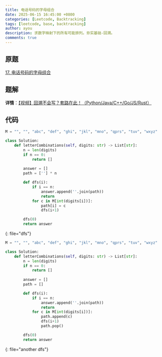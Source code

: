 ```yaml
---
title: 电话号码的字母组合
date: 2025-06-15 16:45:00 +0800
categories: [Leetcode, Backtracking]
tags: [leetcode, base, backtracking]
author: ayou
description: 求数字映射下的所有可能排列。夯实基础-回溯。
comments: true
---
```


## 原题
[17. 电话号码的字母组合](https://leetcode.cn/problems/letter-combinations-of-a-phone-number/description/)

## 题解
**详情**：[【视频】回溯不会写？套路在此！（Python/Java/C++/Go/JS/Rust）](https://leetcode.cn/problems/letter-combinations-of-a-phone-number/solutions/2059416/hui-su-bu-hui-xie-tao-lu-zai-ci-pythonja-3orv)

## 代码
```python
M = "", "", "abc", "def", "ghi", "jkl", "mno", "qprs", "tuv", "wxyz"

class Solution:
    def letterCombinations(self, digits: str) -> List[str]:
        n = len(digits)
        if n == 0:
            return []
        
        answer = []
        path = [''] * n

        def dfs(i):
            if i == n:
                answer.append(''.join(path))
                return
            for c in M[int(digits[i])]:
                path[i] = c
                dfs(i+1)

        dfs(0)
        return answer
```
{: file="dfs"}

```python
M = "", "", "abc", "def", "ghi", "jkl", "mno", "qprs", "tuv", "wxyz"

class Solution:
    def letterCombinations(self, digits: str) -> List[str]:
        n = len(digits)
        if n == 0:
            return []
        
        answer = []
        path = []

        def dfs(i):
            if i == n:
                answer.append(''.join(path))
                return
            for c in M[int(digits[i])]:
                path.append(c)
                dfs(i+1)
                path.pop()

        dfs(0)
        return answer
```
{: file="another dfs"}
